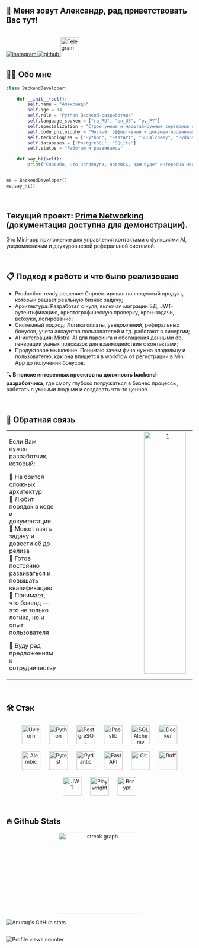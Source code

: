 ## 👋 Меня зовут Александр, рад приветствовать Вас тут! 

<br/>

<a href="https://instagram.com/myname_myway" target="_blank">
<img src=https://img.shields.io/badge/instagram-%23000000.svg?&style=for-the-badge&logo=instagram&logoColor=white alt=instagram style="margin-bottom: 5px;" />
</a>
<a href="https://github.com/mynamemyway" target="_blank">
<img src=https://img.shields.io/badge/github-%2324292e.svg?&style=for-the-badge&logo=github&logoColor=white alt=github style="margin-bottom: 5px;" />
</a>
<a href="https://t.me/mynamemyway" target="_blank">
<img src="https://img.shields.io/badge/Telegram-2CA5E0?style=for-the-badge&logo=telegram&logoColor=white" alt="Telegram" height="50" />
</a>

<br/>

## 👨‍💻 Обо мне

```python
class BackendDeveloper:

    def __init__(self):
        self.name = "Александр"
        self.age = 34
        self.role = "Python Backend-разработчик"
        self.language_spoken = ["ru_RU", "en_US", "py_PY"]
        self.specialization = "Строю умные и масштабируемые серверные системы"
        self.code_philosophy = "Чистый, эффективный и документированный код"
        self.technologies = ["Python", "FastAPI", "SQLAlchemy", "Pydantic", "Alembic", "Uvicorn"]
        self.databases = ["PostgreSQL", "SQLite"]
        self.status = "Работаю и развиваюсь"

    def say_hi(self):
        print("Спасибо, что заглянули, надеюсь, вам будет интересна моя работа.")


me = BackendDeveloper()
me.say_hi()
```

<br/>

## Текущий проект: [Prime Networking](https://github.com/mynamemyway/PrimeNet_Demo_Documentation) (документация доступна для демонстрации).  
Это Mini-app приложение для управления контактами с функциями AI, уведомлениями и двухуровневой реферальной системой.

<br/>

## 📋 Подход к работе и что было реализовано  
- Production-ready решение: Спроектировал полноценный продукт, который решает реальную бизнес задачу;
- Архитектура: Разработал с нуля, включая миграции БД, JWT-аутентификацию, криптографическую проверку, крон-задачи, вебхуки, логирование;
- Системный подход: Логика оплаты, уведомлений, реферальных бонусов, учета аккаунтов пользователей и тд. работают в синергии;
- AI-интеграция: Mistral AI для парсинга и обогащения данными db, генерации умных подсказок для взаимодействия с контактами;
- Продуктовое мышление: Понимаю зачем фича нужна владельцу и пользователю, как она впишется в workflow от регистрации в Mini App до получения бонусов.

🔍 **В поиске интересных проектов на должность backend-разработчика**, где смогу глубоко погружаться в бизнес процессы, работать с умными людьми и создавать что-то ценное.

<br/>


## 📲 Обратная связь  
<table><tr><td valign="top" width="50%">

Если Вам нужен разработчик, который:  

🔹 Не боится сложных архитектур  
🔹 Любит порядок в коде и документации  
🔹 Может взять задачу и довести её до релиза  
🔹 Готов постоянно развиваться и повышать квалификацию  
🔹 Понимает, что бэкенд — это не только логика, но и опыт пользователя  

🚀 Буду рад предложениям к сотрудничеству

</td><td valign="top" width="50%">
<div align="center">
<img width="556" height="654" alt="1" src="https://github.com/user-attachments/assets/60d1faf5-7666-4ddb-bb7c-9de5745fc947" align="center" style="width: 45%" />
</div>

</td></tr></table>

<br/>

## 🛠 Стэк  
<div align="center">
<a href="https://www.uvicorn.org/" target="_blank"><img style="margin: 10px;" src="https://img.shields.io/badge/Uvicorn-FF4088?style=for-the-badge&logo=uvicorn&logoColor=white" alt="Uvicorn" height="50" /></a>
<a href="https://www.python.org/" target="_blank"><img style="margin: 10px;" src="https://img.shields.io/badge/Python-3776AB?style=for-the-badge&logo=python&logoColor=white" alt="Python" height="50" /></a>
<a href="https://www.postgresql.org/" target="_blank"><img style="margin: 10px;" src="https://img.shields.io/badge/PostgreSQL-31619E?style=for-the-badge&logo=postgresql&logoColor=white" alt="PostgreSQL" height="50" /></a>
<a href="https://pypi.org/project/passlib/" target="_blank"><img style="margin: 10px;" src="https://img.shields.io/badge/Passlib-3776AB?style=for-the-badge&logo=pypi&logoColor=white" alt="Passlib" height="50" /></a>
<a href="https://www.sqlalchemy.org/" target="_blank"><img style="margin: 10px;" src="https://img.shields.io/badge/SQLAlchemy-DD322A?style=for-the-badge&logo=sqlalchemy&logoColor=white" alt="SQLAlchemy" height="50" /></a>
<a href="https://www.docker.com/" target="_blank"><img style="margin: 10px;" src="https://img.shields.io/badge/Docker-2496ED?style=for-the-badge&logo=docker&logoColor=white" alt="Docker" height="50" /></a>
<a href="https://alembic.sqlalchemy.org/en/latest/" target="_blank"><img style="margin: 10px;" src="https://img.shields.io/badge/Alembic-14A0F1?style=for-the-badge&logo=alembic&logoColor=white" alt="Alembic" height="50" /></a>
<a href="https://pytest.org/" target="_blank"><img style="margin: 10px;" src="https://img.shields.io/badge/Pytest-0A9EDC?style=for-the-badge&logo=pytest&logoColor=white" alt="Pytest" height="50" /></a>
<a href="https://pydantic-docs.helpmanual.io/" target="_blank"><img style="margin: 10px;" src="https://img.shields.io/badge/Pydantic-E92063?style=for-the-badge&logo=pydantic&logoColor=white" alt="Pydantic" height="50" /></a>
<a href="https://fastapi.tiangolo.com/" target="_blank"><img style="margin: 10px;" src="https://img.shields.io/badge/FastAPI-009688?style=for-the-badge&logo=fastapi&logoColor=white" alt="FastAPI" height="50" /></a>
<a href="https://github.com/" target="_blank"><img style="margin: 10px;" src="https://img.shields.io/badge/GitHub-100000?style=for-the-badge&logo=github&logoColor=white" alt="Git" height="50" /></a>
<a href="https://ruff.rs/" target="_blank"><img style="margin: 10px;" src="https://img.shields.io/badge/Ruff-000000?style=for-the-badge&logo=ruff&logoColor=white" alt="Ruff" height="50" /></a>
<a href="https://jwt.io/" target="_blank"><img style="margin: 10px;" src="https://img.shields.io/badge/JWT-000000?style=for-the-badge&logo=json-web-tokens&logoColor=white" alt="JWT" height="50" /></a>
<a href="https://playwright.dev/" target="_blank"><img style="margin: 10px;" src="https://img.shields.io/badge/Playwright-000000?style=for-the-badge&logo=playwright&logoColor=white" alt="Playwright" height="50" /></a>
<a href="https://pypi.org/project/bcrypt/" target="_blank"><img style="margin: 10px;" src="https://img.shields.io/badge/Bcrypt-46B48D?style=for-the-badge&logo=pypi&logoColor=white" alt="Bcrypt" height="50" /></a>
</div>

<br/>  

## 🔥 Github Stats  

<div align="center">
  <img src="https://streak-stats.demolab.com?user=mynamemyway&locale=en&mode=daily&theme=dark&hide_border=false&border_radius=5&order=3" height="220" alt="streak graph"  />
</div>

![Anurag's GitHub stats](https://github-readme-stats.vercel.app/api?username=mynamemyway&show_icons=true&theme=transparent)

##

![Profile views counter](https://komarev.com/ghpvc/?username=mynamemyway&&style=flat-square)
